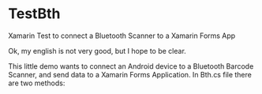 # TestBth
Xamarin Test to connect a Bluetooth Scanner to a Xamarin Forms App

Ok, my english is not very good, but I hope to be clear.

This little demo wants to connect an Android device to a Bluetooth Barcode Scanner, and send data to a Xamarin Forms Application.
In Bth.cs file there are two methods:

